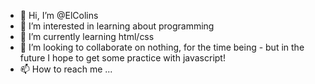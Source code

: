 - 👋 Hi, I’m @ElColins
- 👀 I’m interested in learning about programming
- 🌱 I’m currently learning html/css
- 💞️ I’m looking to collaborate on nothing, for the time being - but in the future I hope to get some practice with javascript!
- 📫 How to reach me ...

<!---
ElColins/ElColins is a ✨ special ✨ repository because its `README.md` (this file) appears on your GitHub profile.
You can click the Preview link to take a look at your changes.
--->
